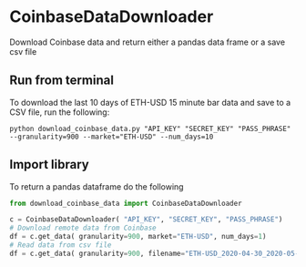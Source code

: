 # CoinbaseDataDownloader
Download Coinbase data and return either a pandas data frame or a save csv file

## Run from terminal

To download the last 10 days of ETH-USD 15 minute bar data and save to a CSV file, run the following:

``
python download_coinbase_data.py "API_KEY" "SECRET_KEY" "PASS_PHRASE"  --granularity=900 --market="ETH-USD" --num_days=10
``

## Import library
To return a pandas dataframe do the following

```python
from download_coinbase_data import CoinbaseDataDownloader

c = CoinbaseDataDownloader( "API_KEY", "SECRET_KEY", "PASS_PHRASE")
# Download remote data from Coinbase
df = c.get_data( granularity=900, market="ETH-USD", num_days=1)
# Read data from csv file
df = c.get_data( granularity=900, filename="ETH-USD_2020-04-30_2020-05-30.csv")
```